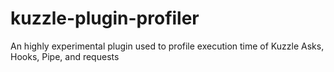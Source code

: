 # kuzzle-plugin-profiler
An highly experimental plugin used to profile execution time of Kuzzle Asks, Hooks, Pipe, and requests
